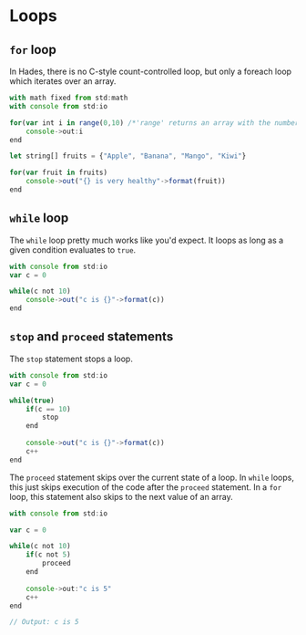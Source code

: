 # Loops

## `for` loop

In Hades, there is no C-style count-controlled loop, but only a foreach loop which iterates over an array.

```javascript
with math fixed from std:math
with console from std:io

for(var int i in range(0,10) /*'range' returns an array with the number 0 to 10*/)
    console->out:i
end

let string[] fruits = {"Apple", "Banana", "Mango", "Kiwi"}

for(var fruit in fruits)
    console->out("{} is very healthy"->format(fruit))
end
```

## `while` loop

The `while` loop pretty much works like you'd expect. It loops as long as a given condition evaluates to `true`.

```javascript
with console from std:io
var c = 0

while(c not 10)
    console->out("c is {}"->format(c))
end
```

## `stop` and `proceed` statements

The `stop` statement stops a loop.

```javascript
with console from std:io
var c = 0

while(true)
    if(c == 10)
        stop
    end
    
    console->out("c is {}"->format(c))
    c++
end
```

The `proceed` statement skips over the current state of a loop. In `while` loops, this just skips execution of the code after the `proceed` statement. In a `for` loop, this statement also skips to the next value of an array.

```javascript
with console from std:io

var c = 0

while(c not 10)
    if(c not 5)
        proceed
    end
    
    console->out:"c is 5"
    c++
end

// Output: c is 5 
```

